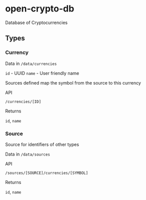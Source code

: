 # open-crypto-db
Database of Cryptocurrencies

## Types

### Currency


Data in `/data/currencies`

`id` - UUID
`name` - User friendly name

Sources defined map the symbol from the source to this currency

API

`/currencies/[ID]`

Returns

`id`, `name`

### Source

Source for identifiers of other types

Data in `/data/sources`

API

`/sources/[SOURCE]/currencies/[SYMBOL]`

Returns

`id`, `name`
